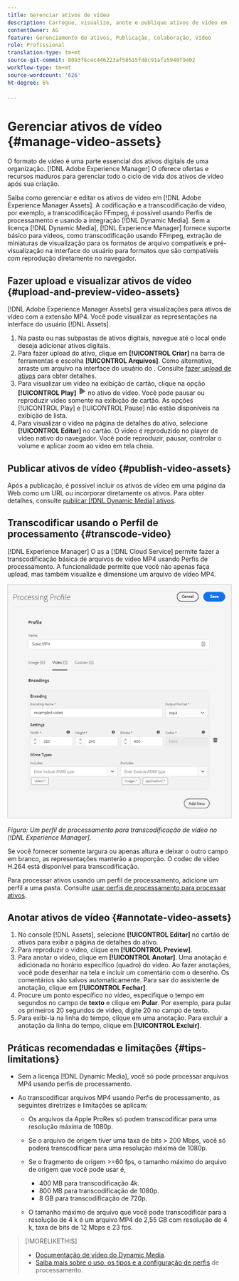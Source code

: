 ```yaml
---
title: Gerenciar ativos de vídeo
description: Carregue, visualize, anote e publique ativos de vídeo em [!DNL Adobe Experience Manager].
contentOwner: AG
feature: Gerenciamento de ativos, Publicação, Colaboração, Vídeo
role: Profissional
translation-type: tm+mt
source-git-commit: 8093f6cec446223af58515fd8c91afa5940f9402
workflow-type: tm+mt
source-wordcount: '626'
ht-degree: 6%

---
```



# Gerenciar ativos de vídeo {#manage-video-assets}

O formato de vídeo é uma parte essencial dos ativos digitais de uma organização. [!DNL Adobe Experience Manager] O oferece ofertas e recursos maduros para gerenciar todo o ciclo de vida dos ativos de vídeo após sua criação.

Saiba como gerenciar e editar os ativos de vídeo em [!DNL Adobe Experience Manager Assets]. A codificação e a transcodificação de vídeo, por exemplo, a transcodificação FFmpeg, é possível usando Perfis de processamento e usando a integração [!DNL Dynamic Media]. Sem a licença [!DNL Dynamic Media], [!DNL Experience Manager] fornece suporte básico para vídeos, como transcodificação usando FFmpeg, extração de miniaturas de visualização para os formatos de arquivo compatíveis e pré-visualização na interface do usuário para formatos que são compatíveis com reprodução diretamente no navegador.

## Fazer upload e visualizar ativos de vídeo {#upload-and-preview-video-assets}

[!DNL Adobe Experience Manager Assets] gera visualizações para ativos de vídeo com a extensão MP4. Você pode visualizar as representações na interface do usuário [!DNL Assets].

1. Na pasta ou nas subpastas de ativos digitais, navegue até o local onde deseja adicionar ativos digitais.
1. Para fazer upload do ativo, clique em **[!UICONTROL Criar]** na barra de ferramentas e escolha **[!UICONTROL Arquivos]**. Como alternativa, arraste um arquivo na interface do usuário do . Consulte [fazer upload de ativos](manage-digital-assets.md#uploading-assets) para obter detalhes.
1. Para visualizar um vídeo na exibição de cartão, clique na opção **[!UICONTROL Play]** ![play option](assets/do-not-localize/play.png) no ativo de vídeo. Você pode pausar ou reproduzir vídeo somente na exibição de cartão. As opções [!UICONTROL Play] e [!UICONTROL Pause] não estão disponíveis na exibição de lista.
1. Para visualizar o vídeo na página de detalhes do ativo, selecione **[!UICONTROL Editar]** no cartão. O vídeo é reproduzido no player de vídeo nativo do navegador. Você pode reproduzir, pausar, controlar o volume e aplicar zoom ao vídeo em tela cheia.

## Publicar ativos de vídeo {#publish-video-assets}

Após a publicação, é possível incluir os ativos de vídeo em uma página da Web como um URL ou incorporar diretamente os ativos. Para obter detalhes, consulte [publicar [!DNL Dynamic Media] ativos](/help/assets/dynamic-media/publishing-dynamicmedia-assets.md).

## Transcodificar usando o Perfil de processamento {#transcode-video}

[!DNL Experience Manager] O as a  [!DNL Cloud Service] permite fazer a transcodificação básica de arquivos de vídeo MP4 usando Perfis de processamento. A funcionalidade permite que você não apenas faça upload, mas também visualize e dimensione um arquivo de vídeo MP4.

![Criar perfil de processamento para transcodificação de vídeo em  [!DNL Experience Manager]](assets/video-processing-profile-for-mp4.png)

*Figura: Um perfil de processamento para transcodificação de vídeo no  [!DNL Experience Manager].*

Se você fornecer somente largura ou apenas altura e deixar o outro campo em branco, as representações manterão a proporção. O codec de vídeo H.264 está disponível para transcodificação.

Para processar ativos usando um perfil de processamento, adicione um perfil a uma pasta. Consulte [usar perfis de processamento para processar ativos](/help/assets/asset-microservices-configure-and-use.md#use-profiles).

## Anotar ativos de vídeo {#annotate-video-assets}

1. No console [!DNL Assets], selecione **[!UICONTROL Editar]** no cartão de ativos para exibir a página de detalhes do ativo.
1. Para reproduzir o vídeo, clique em **[!UICONTROL Preview]**.
1. Para anotar o vídeo, clique em **[!UICONTROL Anotar]**. Uma anotação é adicionada no horário específico (quadro) do vídeo. Ao fazer anotações, você pode desenhar na tela e incluir um comentário com o desenho. Os comentários são salvos automaticamente. Para sair do assistente de anotação, clique em **[!UICONTROL Fechar]**.
1. Procure um ponto específico no vídeo, especifique o tempo em segundos no campo de **texto** e clique em **Pular**. Por exemplo, para pular os primeiros 20 segundos de vídeo, digite 20 no campo de texto.
1. Para exibi-la na linha do tempo, clique em uma anotação. Para excluir a anotação da linha do tempo, clique em **[!UICONTROL Excluir]**.

## Práticas recomendadas e limitações {#tips-limitations}

* Sem a licença [!DNL Dynamic Media], você só pode processar arquivos MP4 usando perfis de processamento.
* Ao transcodificar arquivos MP4 usando Perfis de processamento, as seguintes diretrizes e limitações se aplicam:

   * Os arquivos da Apple ProRes só podem transcodificar para uma resolução máxima de 1080p.
   * Se o arquivo de origem tiver uma taxa de bits > 200 Mbps, você só poderá transcodificar para uma resolução máxima de 1080p.
   * Se o fragmento de origem >=60 fps, o tamanho máximo do arquivo de origem que você pode usar é,

      * 400 MB para transcodificação 4k.
      * 800 MB para transcodificação de 1080p.
      * 8 GB para transcodificação de 720p.
   * O tamanho máximo de arquivo que você pode transcodificar para a resolução de 4 k é um arquivo MP4 de 2,55 GB com resolução de 4 k, taxa de bits de 12 Mbps e 23 fps.


>[!MORELIKETHIS]
>
>* [Documentação de vídeo do Dynamic Media](/help/assets/dynamic-media/video.md).
>* [Saiba mais sobre o uso, os tipos e a configuração de perfis](/help/assets/asset-microservices-configure-and-use.md) de processamento.

